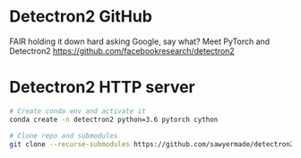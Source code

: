 # Detectron2 GitHub
FAIR holding it down hard asking Google, say what? Meet PyTorch and Detectron2 https://github.com/facebookresearch/detectron2

# Detectron2 HTTP server
```bash
# Create conda env and activate it
conda create -n detectron2 python=3.6 pytorch cython

# Clone repo and submodules
git clone --recurse-submodules https://github.com/sawyermade/detectron2_http.git
```
